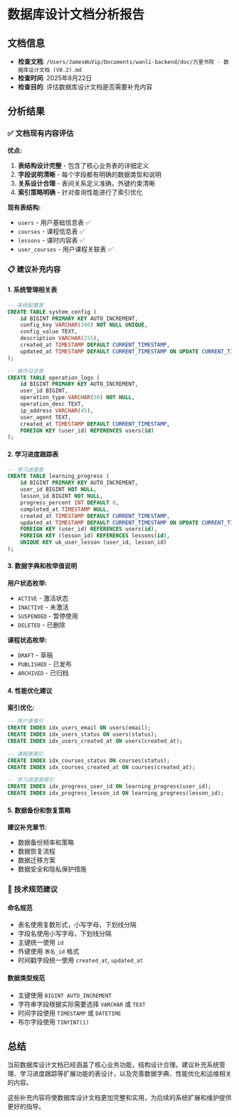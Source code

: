 # 数据库设计文档分析报告

## 文档信息
- **检查文档**: `/Users/JamesWuVip/Documents/wanli-backend/doc/万里书院 - 数据库设计文档 (V0.2).md`
- **检查时间**: 2025年8月22日
- **检查目的**: 评估数据库设计文档是否需要补充内容

## 分析结果

### ✅ 文档现有内容评估

**优点:**
1. **表结构设计完整** - 包含了核心业务表的详细定义
2. **字段说明清晰** - 每个字段都有明确的数据类型和说明
3. **关系设计合理** - 表间关系定义准确，外键约束清晰
4. **索引策略明确** - 针对查询性能进行了索引优化

**现有表结构:**
- `users` - 用户基础信息表 ✅
- `courses` - 课程信息表 ✅  
- `lessons` - 课时内容表 ✅
- `user_courses` - 用户课程关联表 ✅

### 📋 建议补充内容

#### 1. 系统管理相关表
```sql
-- 系统配置表
CREATE TABLE system_config (
    id BIGINT PRIMARY KEY AUTO_INCREMENT,
    config_key VARCHAR(100) NOT NULL UNIQUE,
    config_value TEXT,
    description VARCHAR(255),
    created_at TIMESTAMP DEFAULT CURRENT_TIMESTAMP,
    updated_at TIMESTAMP DEFAULT CURRENT_TIMESTAMP ON UPDATE CURRENT_TIMESTAMP
);

-- 操作日志表
CREATE TABLE operation_logs (
    id BIGINT PRIMARY KEY AUTO_INCREMENT,
    user_id BIGINT,
    operation_type VARCHAR(50) NOT NULL,
    operation_desc TEXT,
    ip_address VARCHAR(45),
    user_agent TEXT,
    created_at TIMESTAMP DEFAULT CURRENT_TIMESTAMP,
    FOREIGN KEY (user_id) REFERENCES users(id)
);
```

#### 2. 学习进度跟踪表
```sql
-- 学习进度表
CREATE TABLE learning_progress (
    id BIGINT PRIMARY KEY AUTO_INCREMENT,
    user_id BIGINT NOT NULL,
    lesson_id BIGINT NOT NULL,
    progress_percent INT DEFAULT 0,
    completed_at TIMESTAMP NULL,
    created_at TIMESTAMP DEFAULT CURRENT_TIMESTAMP,
    updated_at TIMESTAMP DEFAULT CURRENT_TIMESTAMP ON UPDATE CURRENT_TIMESTAMP,
    FOREIGN KEY (user_id) REFERENCES users(id),
    FOREIGN KEY (lesson_id) REFERENCES lessons(id),
    UNIQUE KEY uk_user_lesson (user_id, lesson_id)
);
```

#### 3. 数据字典和枚举值说明

**用户状态枚举:**
- `ACTIVE` - 激活状态
- `INACTIVE` - 未激活
- `SUSPENDED` - 暂停使用
- `DELETED` - 已删除

**课程状态枚举:**
- `DRAFT` - 草稿
- `PUBLISHED` - 已发布
- `ARCHIVED` - 已归档

#### 4. 性能优化建议

**索引优化:**
```sql
-- 用户表索引
CREATE INDEX idx_users_email ON users(email);
CREATE INDEX idx_users_status ON users(status);
CREATE INDEX idx_users_created_at ON users(created_at);

-- 课程表索引
CREATE INDEX idx_courses_status ON courses(status);
CREATE INDEX idx_courses_created_at ON courses(created_at);

-- 学习进度表索引
CREATE INDEX idx_progress_user_id ON learning_progress(user_id);
CREATE INDEX idx_progress_lesson_id ON learning_progress(lesson_id);
```

#### 5. 数据备份和恢复策略

**建议补充章节:**
- 数据备份频率和策略
- 数据恢复流程
- 数据迁移方案
- 数据安全和隐私保护措施

### 🔧 技术规范建议

#### 命名规范
- 表名使用复数形式，小写字母，下划线分隔
- 字段名使用小写字母，下划线分隔
- 主键统一使用 `id`
- 外键使用 `表名_id` 格式
- 时间戳字段统一使用 `created_at`, `updated_at`

#### 数据类型规范
- 主键使用 `BIGINT AUTO_INCREMENT`
- 字符串字段根据实际需要选择 `VARCHAR` 或 `TEXT`
- 时间字段使用 `TIMESTAMP` 或 `DATETIME`
- 布尔字段使用 `TINYINT(1)`

## 总结

当前数据库设计文档已经涵盖了核心业务功能，结构设计合理。建议补充系统管理、学习进度跟踪等扩展功能的表设计，以及完善数据字典、性能优化和运维相关的内容。

这些补充内容将使数据库设计文档更加完整和实用，为后续的系统扩展和维护提供更好的指导。